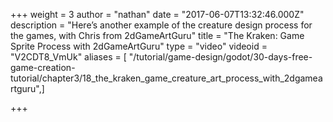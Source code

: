 +++
weight = 3
author = "nathan"
date = "2017-06-07T13:32:46.000Z"
description = "Here’s another example of the creature design process for the games, with Chris from 2dGameArtGuru"
title = "The Kraken: Game Sprite Process with 2dGameArtGuru"
type = "video"
videoid = "V2CDT8_VmUk"
aliases = [ "/tutorial/game-design/godot/30-days-free-game-creation-tutorial/chapter3/18_the_kraken_game_creature_art_process_with_2dgameartguru",]

+++
